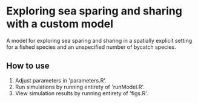 # Exploring sea sparing and sharing with a custom model

A model for exploring sea sparing and sharing in a spatially explicit setting for a fished species and an unspecified number of bycatch species.

## How to use

1. Adjust parameters in 'parameters.R'.
2. Run simulations by running entirety of 'runModel.R'.
3. View simulation results by running entirety of 'figs.R'.